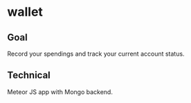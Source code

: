 # wallet

## Goal
Record your spendings and track your current account status.

## Technical
Meteor JS app with Mongo backend.

